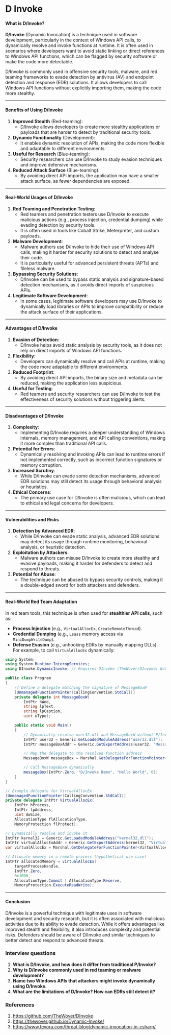 # D Invoke

#### What is D/Invoke?

**D/Invoke** (Dynamic Invocation) is a technique used in software development, particularly in the context of Windows API calls, to dynamically resolve and invoke functions at runtime. It is often used in scenarios where developers want to avoid static linking or direct references to Windows API functions, which can be flagged by security software or make the code more detectable.

D/Invoke is commonly used in offensive security tools, malware, and red teaming frameworks to evade detection by antivirus (AV) and endpoint detection and response (EDR) solutions. It allows developers to call Windows API functions without explicitly importing them, making the code more stealthy.

***

#### Benefits of Using D/Invoke

1. **Improved Stealth** (Red-teaming):
   * D/Invoke allows developers to create more stealthy applications or payloads that are harder to detect by traditional security tools.
2. **Dynamic Functionality** (Development):
   * It enables dynamic resolution of APIs, making the code more flexible and adaptable to different environments.
3. **Useful for Research** (Blue-teaming):
   * Security researchers can use D/Invoke to study evasion techniques and improve defensive mechanisms.
4. **Reduced Attack Surface** (Blue-teaming):
   * By avoiding direct API imports, the application may have a smaller attack surface, as fewer dependencies are exposed.

***

#### Real-World Usages of D/Invoke

1. **Red Teaming and Penetration Testing**:
   * Red teamers and penetration testers use D/Invoke to execute malicious actions (e.g., process injection, credential dumping) while evading detection by security tools.
   * It is often used in tools like Cobalt Strike, Meterpreter, and custom payloads.
2. **Malware Development**:
   * Malware authors use D/Invoke to hide their use of Windows API calls, making it harder for security solutions to detect and analyse their code.
   * It is particularly useful for advanced persistent threats (APTs) and fileless malware.
3. **Bypassing Security Solutions**:
   * D/Invoke can be used to bypass static analysis and signature-based detection mechanisms, as it avoids direct imports of suspicious APIs.
4. **Legitimate Software Development**:
   * In some cases, legitimate software developers may use D/Invoke to dynamically load libraries or APIs to improve compatibility or reduce the attack surface of their applications.

***

#### Advantages of D/Invoke

1. **Evasion of Detection**:
   * D/Invoke helps avoid static analysis by security tools, as it does not rely on direct imports of Windows API functions.
2. **Flexibility**:
   * Developers can dynamically resolve and call APIs at runtime, making the code more adaptable to different environments.
3. **Reduced Footprint**:
   * By avoiding direct API imports, the binary size and metadata can be reduced, making the application less suspicious.
4. **Useful for Testing**:
   * Red teamers and security researchers can use D/Invoke to test the effectiveness of security solutions without triggering alerts.

***

#### Disadvantages of D/Invoke

1. **Complexity**:
   * Implementing D/Invoke requires a deeper understanding of Windows internals, memory management, and API calling conventions, making it more complex than traditional API calls.
2. **Potential for Errors**:
   * Dynamically resolving and invoking APIs can lead to runtime errors if not implemented correctly, such as incorrect function signatures or memory corruption.
3. **Increased Scrutiny**:
   * While D/Invoke can evade some detection mechanisms, advanced EDR solutions may still detect its usage through behavioral analysis or heuristics.
4. **Ethical Concerns**:
   * The primary use case for D/Invoke is often malicious, which can lead to ethical and legal concerns for developers.

***

#### Vulnerabilities and Risks

1. **Detection by Advanced EDR**:
   * While D/Invoke can evade static analysis, advanced EDR solutions may detect its usage through runtime monitoring, behavioral analysis, or heuristic detection.
2. **Exploitation by Attackers**:
   * Malware authors can misuse D/Invoke to create more stealthy and evasive payloads, making it harder for defenders to detect and respond to threats.
3. **Potential for Abuse**:
   * The technique can be abused to bypass security controls, making it a double-edged sword for both attackers and defenders.

***

#### Real-World Red Team Adaptation

In red team tools, this technique is often used for **stealthier API calls**, such as:

* **Process Injection** (e.g., `VirtualAllocEx`, `CreateRemoteThread`).
* **Credential Dumping** (e.g., `Lsass` memory access via `MiniDumpWriteDump`).
* **Defense Evasion** (e.g., unhooking EDRs by manually mapping DLLs). For example, to call `VirtualAllocEx` dynamically:

```c#
using System;
using System.Runtime.InteropServices;
using DInvoke.DynamicInvoke; // Requires DInvoke (TheWover/DInvoke) NuGet package

public class Program
{
    // Define a delegate matching the signature of MessageBoxW
    [UnmanagedFunctionPointer(CallingConvention.StdCall)]
    private delegate int MessageBoxW(
        IntPtr hWnd,
        string lpText,
        string lpCaption,
        uint uType);

    public static void Main()
    {
        // Dynamically resolve user32.dll and MessageBoxW without P/Invoke imports
        IntPtr user32 = Generic.GetLoadedModuleAddress("user32.dll");
        IntPtr messageBoxAddr = Generic.GetExportAddress(user32, "MessageBoxW");

        // Map the delegate to the resolved function address
        MessageBoxW messageBox = Marshal.GetDelegateForFunctionPointer<MessageBoxW>(messageBoxAddr);

        // Call MessageBoxW dynamically
        messageBox(IntPtr.Zero, "D/Invoke Demo", "Hello World", 0);
    }
}

// Example delegate for VirtualAllocEx
[UnmanagedFunctionPointer(CallingConvention.StdCall)]
private delegate IntPtr VirtualAllocEx(
    IntPtr hProcess,
    IntPtr lpAddress,
    uint dwSize,
    AllocationType flAllocationType,
    MemoryProtection flProtect);

// Dynamically resolve and invoke it
IntPtr kernel32 = Generic.GetLoadedModuleAddress("kernel32.dll");
IntPtr virtualAllocExAddr = Generic.GetExportAddress(kernel32, "VirtualAllocEx");
var virtualAllocEx = Marshal.GetDelegateForFunctionPointer<VirtualAllocEx>(virtualAllocExAddr);

// Allocate memory in a remote process (hypothetical use case)
IntPtr allocatedMemory = virtualAllocEx(
    targetProcessHandle,
    IntPtr.Zero,
    0x1000,
    AllocationType.Commit | AllocationType.Reserve,
    MemoryProtection.ExecuteReadWrite);
```

***

#### Conclusion

D/Invoke is a powerful technique with legitimate uses in software development and security research, but it is often associated with malicious activities due to its ability to evade detection. While it offers advantages like improved stealth and flexibility, it also introduces complexity and potential risks. Defenders should be aware of D/Invoke and similar techniques to better detect and respond to advanced threats.

### Interview questions

1. **What is D/Invoke, and how does it differ from traditional P/Invoke?**
2. **Why is D/Invoke commonly used in red teaming or malware development?**
3. **Name two Windows APIs that attackers might invoke dynamically using D/Invoke.**
4. **What are the limitations of D/Invoke? How can EDRs still detect it?**

### References

1. https://github.com/TheWover/DInvoke
2. https://thewover.github.io/Dynamic-Invoke/
3. https://www.tevora.com/threat-blog/dynamic-invocation-in-csharp/
